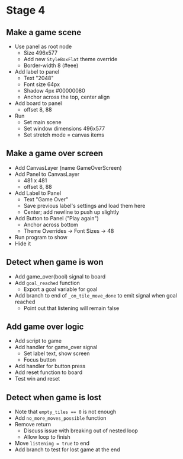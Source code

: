# Stage 4

## Make a game scene
- Use panel as root node
  + Size 496x577
  + Add new `StyleBoxFlat` theme override
  + Border-width 8 (#eee)
- Add label to panel
  + Text "2048"
  + Font size 64px
  + Shadow 4px #00000080
  + Anchor across the top, center align
- Add board to panel
  + offset 8, 88
- Run
  + Set main scene
  + Set window dimensions 496x577
  + Set stretch mode = canvas items

## Make a game over screen
- Add CanvasLayer (name GameOverScreen)
- Add Panel to CanvasLayer
  + 481 x 481
  + offset 8, 88
- Add Label to Panel
  + Text "Game Over"
  + Save previous label's settings and load them here
  + Center; add newline to push up slightly
- Add Button to Panel ("Play again")
  + Anchor across bottom
  + Theme Overrides -> Font Sizes -> 48
- Run program to show
- Hide it

## Detect when game is won
- Add game_over(bool) signal to board
- Add `goal_reached` function
  + Export a goal variable for goal
- Add branch to end of `_on_tile_move_done` to emit signal when goal reached
  + Point out that listening will remain false

## Add game over logic
- Add script to game
- Add handler for game_over signal
  + Set label text, show screen
  + Focus button
- Add handler for button press
- Add reset function to board
- Test win and reset

## Detect when game is lost
- Note that `empty_tiles == 0` is not enough
- Add `no_more_moves_possible` function
- Remove return
  + Discuss issue with breaking out of nested loop
  + Allow loop to finish
- Move `listening = true` to end
- Add branch to test for lost game at the end
